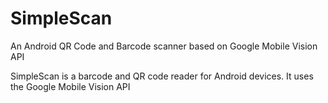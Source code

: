# SimpleScan
An Android QR Code and Barcode scanner based on Google Mobile Vision API

SimpleScan is a barcode and QR code reader for Android devices. It uses the Google Mobile Vision API
